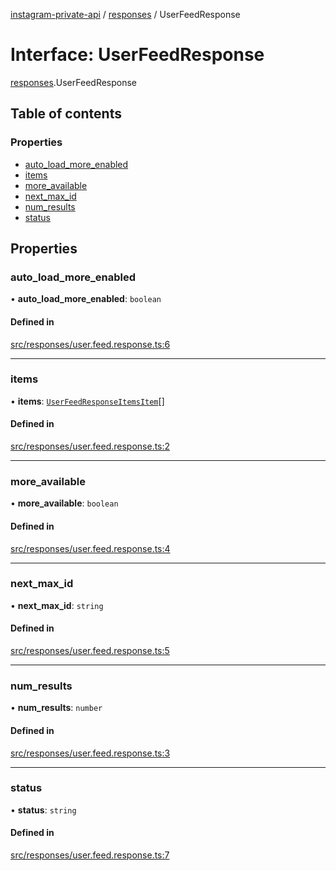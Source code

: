 [instagram-private-api](../../README.md) / [responses](../../modules/responses.md) / UserFeedResponse

# Interface: UserFeedResponse

[responses](../../modules/responses.md).UserFeedResponse

## Table of contents

### Properties

- [auto\_load\_more\_enabled](UserFeedResponse.md#auto_load_more_enabled)
- [items](UserFeedResponse.md#items)
- [more\_available](UserFeedResponse.md#more_available)
- [next\_max\_id](UserFeedResponse.md#next_max_id)
- [num\_results](UserFeedResponse.md#num_results)
- [status](UserFeedResponse.md#status)

## Properties

### auto\_load\_more\_enabled

• **auto\_load\_more\_enabled**: `boolean`

#### Defined in

[src/responses/user.feed.response.ts:6](https://github.com/Nerixyz/instagram-private-api/blob/4971f34/src/responses/user.feed.response.ts#L6)

___

### items

• **items**: [`UserFeedResponseItemsItem`](UserFeedResponseItemsItem.md)[]

#### Defined in

[src/responses/user.feed.response.ts:2](https://github.com/Nerixyz/instagram-private-api/blob/4971f34/src/responses/user.feed.response.ts#L2)

___

### more\_available

• **more\_available**: `boolean`

#### Defined in

[src/responses/user.feed.response.ts:4](https://github.com/Nerixyz/instagram-private-api/blob/4971f34/src/responses/user.feed.response.ts#L4)

___

### next\_max\_id

• **next\_max\_id**: `string`

#### Defined in

[src/responses/user.feed.response.ts:5](https://github.com/Nerixyz/instagram-private-api/blob/4971f34/src/responses/user.feed.response.ts#L5)

___

### num\_results

• **num\_results**: `number`

#### Defined in

[src/responses/user.feed.response.ts:3](https://github.com/Nerixyz/instagram-private-api/blob/4971f34/src/responses/user.feed.response.ts#L3)

___

### status

• **status**: `string`

#### Defined in

[src/responses/user.feed.response.ts:7](https://github.com/Nerixyz/instagram-private-api/blob/4971f34/src/responses/user.feed.response.ts#L7)
